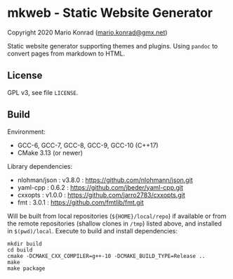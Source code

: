 
mkweb - Static Website Generator
================================

Copyright 2020 Mario Konrad (mario.konrad@gmx.net)

Static website generator supporting themes and plugins.
Using `pandoc` to convert pages from markdown to HTML.


License
-------

GPL v3, see file `LICENSE`.


Build
-----

Environment:

- GCC-6, GCC-7, GCC-8, GCC-9, GCC-10 (C++17)
- CMake 3.13 (or newer)

Library dependencies:

- nlohman/json : v3.8.0  : https://github.com/nlohmann/json.git
- yaml-cpp     : 0.6.2   : https://github.com/jbeder/yaml-cpp.git
- cxxopts      : v1.0.0  : https://github.com/jarro2783/cxxopts.git
- fmt          : 3.0.1   : https://github.com/fmtlib/fmt.git

Will be built from local repositories (`${HOME}/local/repo`) if available
or from the remote repositories (shallow clones in `/tmp`) listed above,
and installed in `$(pwd)/local`. Execute to build and install dependencies:

	mkdir build
	cd build
	cmake -DCMAKE_CXX_COMPILER=g++-10 -DCMAKE_BUILD_TYPE=Release ..
	make
	make package

